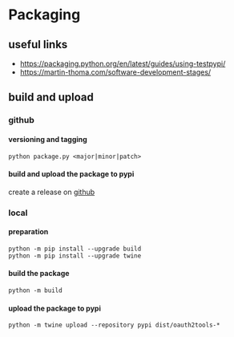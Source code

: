 # Packaging

## useful links

* https://packaging.python.org/en/latest/guides/using-testpypi/
* https://martin-thoma.com/software-development-stages/

## build and upload

### github

#### versioning and tagging

    python package.py <major|minor|patch>

#### build and upload the package to pypi

create a release on [github](https://github.com/aruehl/oauth2tools/releases/new)

### local

#### preparation

    python -m pip install --upgrade build
    python -m pip install --upgrade twine

#### build the package

    python -m build

#### upload the package to pypi

    python -m twine upload --repository pypi dist/oauth2tools-*
